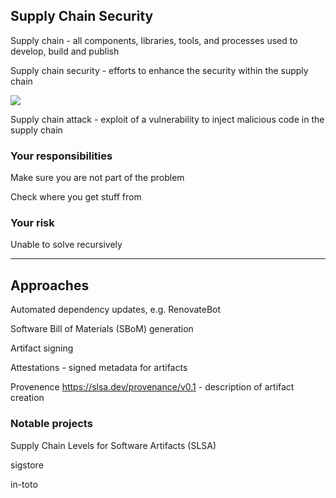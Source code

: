 ## Supply Chain Security

Supply chain [](https://en.wikipedia.org/wiki/Software_supply_chain) - all components, libraries, tools, and processes used to develop, build and publish

Supply chain security [](https://en.wikipedia.org/wiki/Digital_supply_chain_security) - efforts to enhance the security within the supply chain

![](170_supply_chain_security/supply_chain.drawio.svg) <!-- .element: style="width: 50%;" -->

Supply chain attack - exploit of a vulnerability to inject malicious code in the supply chain

### Your responsibilities

Make sure you are not part of the problem

Check where you get stuff from

### Your risk

Unable to solve recursively

---

## Approaches

Automated dependency updates, e.g. RenovateBot

Software Bill of Materials (SBoM) generation

Artifact signing

Attestations [](https://slsa.dev/attestation-model) - signed metadata for artifacts

Provenence https://slsa.dev/provenance/v0.1 - description of artifact creation

### Notable projects

Supply Chain Levels for Software Artifacts (SLSA) [](https://slsa.dev/)

sigstore [](https://www.sigstore.dev/)

in-toto [](https://in-toto.io/)